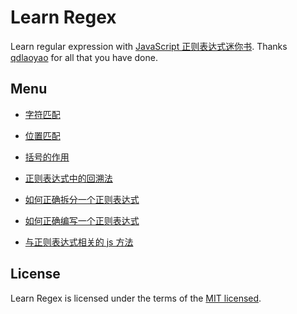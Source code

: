 # Learn Regex

Learn regular expression with [JavaScript 正则表达式迷你书](https://github.com/qdlaoyao/js-regex-mini-book). Thanks [qdlaoyao](https://github.com/qdlaoyao) for all that you have done.

## Menu

- [字符匹配](./docs/characterMatch.md)

- [位置匹配](./docs/positionMatch.md)

- [括号的作用](./docs/brackets.md)

- [正则表达式中的回溯法](./docs/backtracking.md)

- [如何正确拆分一个正则表达式](./docs/analyzeRegExp.md)

- [如何正确编写一个正则表达式](./docs/writeRegExp.md)

- [与正则表达式相关的 js 方法](./docs/relativeMethods.md)

## License

Learn Regex is licensed under the terms of the [MIT licensed](https://opensource.org/licenses/MIT).

